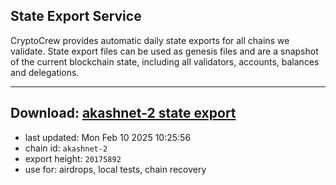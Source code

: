 ## State Export Service
CryptoCrew provides automatic daily state exports for all chains we validate. State export files can be used as genesis files and are a snapshot of the current blockchain state, including all validators, accounts, balances and delegations.

---
**Download: [akashnet-2 state export](https://dl-eu2.ccvalidators.com/SERVICE/akash/akashnet-2_export_20175892.json)**
---

- last updated: Mon Feb 10 2025 10:25:56
- chain id: `akashnet-2`
- export height: `20175892`
- use for: airdrops, local tests, chain recovery
